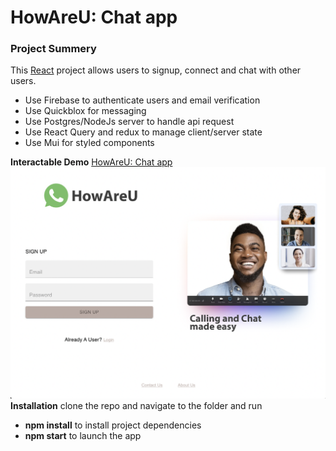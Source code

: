 # HowAreU: Chat app
### Project Summery
This [React](https://reactjs.org/) project allows users to signup, connect and chat with other users.
- Use Firebase to authenticate users and email verification
- Use Quickblox for messaging
- Use Postgres/NodeJs server to handle api request
- Use React Query and redux to manage client/server state
- Use Mui for styled components


**Interactable Demo**
[HowAreU: Chat app](https://whatsapp-clone-f4523.web.app/)
![image](src/Files/screenshot.png)
**Installation**
clone the repo and navigate to the folder and run
- **npm install** to install project dependencies
- **npm start** to launch the app
